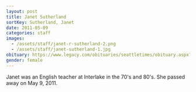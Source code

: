 ```yaml
---
layout: post
title: Janet Sutherland
sortKey: Sutherland, Janet
date: 2011-05-09
categories: staff
images:
  - /assets/staff/janet-r-sutherland-2.png
  - /assets/staff/janet-sutherland-1.jpg
obituary: https://www.legacy.com/obituaries/seattletimes/obituary.aspx?pid=151504027
gender: female
---
```

Janet was an English teacher at Interlake in the 70's and 80's. She passed away on May 9, 2011.
